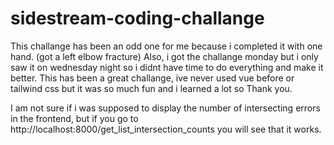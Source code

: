 # sidestream-coding-challange

This challange has been an odd one for me because i completed it with one hand. (got a left elbow fracture)
Also, i got the challange monday but i only saw it on wednesday night so i didnt have time to do everything and make it better.
This has been a great challange, ive never used vue before or tailwind css but it was so much fun and i learned a lot so Thank you.

I am not sure if i was supposed to display the number of intersecting errors in the frontend, but if you go to http://localhost:8000/get_list_intersection_counts you will see that it works.
